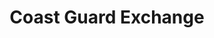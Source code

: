 ---
title: "Coast Guard Exchange"
url: /centreville/coast-guard-exchange/
shop: department store
---